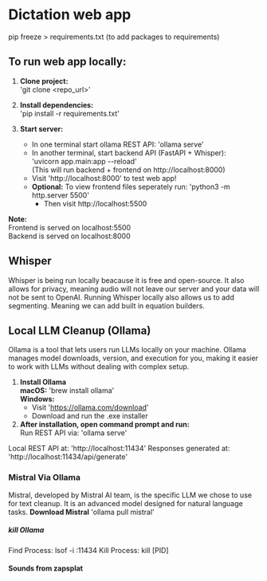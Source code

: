 # Dictation web app 

pip freeze > requirements.txt (to add packages to requirements)

## To run web app locally:

1. **Clone project:**  
    'git clone <repo_url>'

2. **Install dependencies:**  
    'pip install -r requirements.txt'

3. **Start server:**
    * In one terminal start ollama REST API:
        'ollama serve'
    * In another terminal, start backend API (FastAPI + Whisper):  
            'uvicorn app.main:app --reload'  
            (This will run backend + frontend on http://localhost:8000)
    * Visit 'http://localhost:8000' to test web app! 
    * **Optional:** To view frontend files seperately run: 
            'python3 -m http.server 5500'  
        * Then visit http://localhost:5500 

**Note:**  
Frontend is served on localhost:5500  
Backend is served on localhost:8000 

## Whisper
Whisper is being run locally beacause it is free and open-source. It also allows for privacy, meaning audio will not leave our server and your data will not be sent to OpenAI. Running Whisper locally also allows us to add segmenting. Meaning we can add built in equation builders. 

## Local LLM Cleanup (Ollama)
Ollama is a tool that lets users run LLMs locally on your machine. Ollama manages model downloads, version, and execution for you, making it easier to work with LLMs without dealing with complex setup.  
1. **Install Ollama**  
    **macOS:** 'brew install ollama'  
    **Windows:**  
    * Visit 'https://ollama.com/download'
    * Download and run the .exe installer
2. **After installation, open command prompt and run:**  
    Run REST API via: 'ollama serve'  
    
Local REST API at: 'http://localhost:11434'
Responses generated at: 'http://localhost:11434/api/generate'

### Mistral Via Ollama
Mistral, developed by Mistral AI team, is the specific LLM we chose to use for text cleanup. It is an advanced model designed for natural language tasks. 
    **Download Mistral**
        'ollama pull mistral'

##### kill Ollama
Find Process: lsof -i :11434
Kill Process: kill [PID]

#### Sounds from zapsplat
